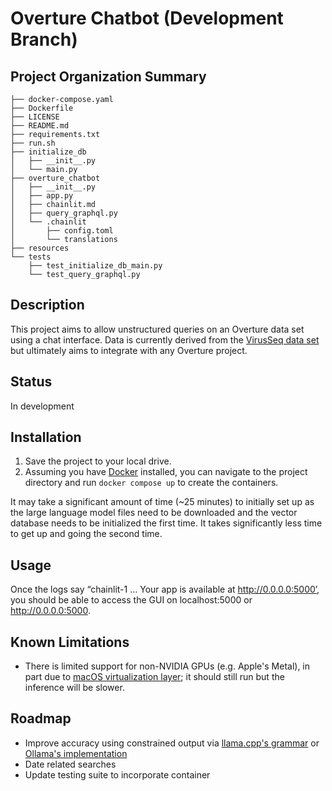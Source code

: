 # Overture Chatbot (Development Branch)
## Project Organization Summary
    ├── docker-compose.yaml
    ├── Dockerfile
    ├── LICENSE
    ├── README.md
    ├── requirements.txt
    ├── run.sh
    ├── initialize_db
    │   ├── __init__.py  
    │   └── main.py
    ├── overture_chatbot  
    │   ├── __init__.py
    │   ├── app.py
    │   ├── chainlit.md
    │   ├── query_graphql.py 
    │   └── .chainlit
    │       ├── config.toml
    │       └── translations
    ├── resources
    └── tests
        ├── test_initialize_db_main.py   
        └── test_query_graphql.py

## Description
This project aims to allow unstructured queries on an Overture data set using a chat interface. Data is currently derived from the [VirusSeq data set](https://virusseq-dataportal.ca/explorer) but ultimately aims to integrate with any Overture project.

## Status
In development

## Installation
1. Save the project to your local drive.
2. Assuming you have [Docker](https://www.docker.com/) installed, you can navigate to the project directory and run `docker compose up` to create the containers.

It may take a significant amount of time (~25 minutes) to initially set up as the large language model files need to be downloaded and the vector database needs to be initialized the first time. It takes significantly less time to get up and going the second time.

## Usage
Once the logs say “chainlit-1 … Your app is available at http://0.0.0.0:5000’, you should be able to access the GUI on localhost:5000 or http://0.0.0.0:5000.

## Known Limitations
- There is limited support for non-NVIDIA GPUs (e.g. Apple's Metal), in part due to [macOS virtualization layer](https://chariotsolutions.com/blog/post/apple-silicon-gpus-docker-and-ollama-pick-two/); it should still run but the inference will be slower.

## Roadmap
- Improve accuracy using constrained output via [llama.cpp's grammar](https://github.com/ggerganov/llama.cpp/blob/master/grammars/README.md) or [Ollama's implementation](https://ollama.com/blog/structured-outputs)
- Date related searches
- Update testing suite to incorporate container